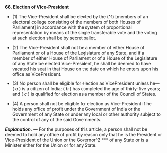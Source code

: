 **66\. Election of Vice-President**

- (1) The Vice-President shall be elected by the (^1) [members of an electoral college consisting of the members of both Houses of Parliament] in accordance with the system of proportional representation by means of the single transferable vote and the voting at such election shall be by secret ballot.

- (2) The Vice-President shall not be a member of either House of Parliament or of a House of the Legislature of any State, and if a member of either House of Parliament or of a House of the Legislature of any State be elected Vice-President, he shall be deemed to have vacated his seat in that House on the date on which he enters upon his office as VicePresident.

- (3) No person shall be eligible for election as VicePresident unless he— ( _a_ ) is a citizen of India; ( _b_ ) has completed the age of thirty-five years; and ( _c_ ) is qualified for election as a member of the Council of States.

- (4) A person shall not be eligible for election as Vice-President if he holds any office of profit under the Government of India or the Government of any State or under any local or other authority subject to the control of any of the said Governments. 

**_Explanation._** **—** For the purposes of this article, a person shall not be deemed to hold any office of profit by reason only that he is the President or Vice-President of the Union or the Governor^2 *** of any State or is a Minister either for the Union or for any State.
